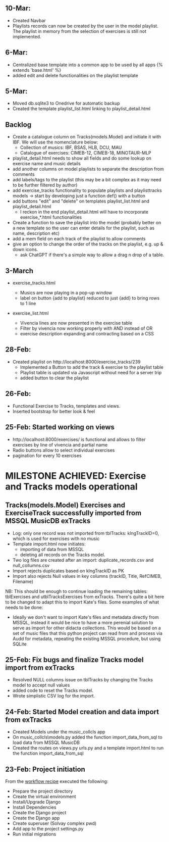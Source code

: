 ## 10-Mar:
- Created Navbar
- Playlists records can now be created by the user in the model playlist. The playlist in memory from the selection of exercises is still not implemented. 

## 6-Mar:
- Centralized base template into a common app to be used by all apps {% extends 'base.html' %}
- added edit and delete functionalities on the playlist template

## 5-Mar:
- Moved db.sqlite3 to Onedrive for automatic backup
- Created the template playlist_list.html linking to playlist_detail.html

## Backlog
- Create a catalogue column on Tracks(models.Model) and initiate it with IBF. We will use the nomenclature below:
    - Collection of musics: IBF, BSAS, HLB, DCU, MAU
    - Catalogue of exercises: CIMEB-12, CIMEB-18, MINOTAUR-MLP
- playlist_detail.html needs to show all fields and do some lookup on exercise name and music details
- add another columns on model playlists to separate the description from comments
- add labels/tags to the playlist (this may be a bit complex as it may need to be further filtered by author) 
- add exercise_tracks functionality to populate playlists and playlisttracks models -> start by developing just a function def() with a button
- add buttons "edit" and "delete" on templates playlist_list.html and playlist_detail.html
    - I reckon in the end playlist_detail.html will have to incorporate exercise_*.html functionalities
- Create a function to save the playlist into the model (probably better on a new template so the user can enter details for the playlist, such as name, description etc)
- add a mem field on each track of the playlist to allow comments
- give an option to change the order of the tracks on the playlist, e.g. up & down icons.
    - ask ChatGPT if there's a simple way to allow a drag n drop of a table.

## 3-March
- exercise_tracks.html
    - Musics are now playing in a pop-up window
    - label on button {add to playlist} reduced to just {add} to bring rows to 1 line

- exercise_list.html
    - Vivencia lines are now presented in the exercise table
    - Filter by vivencia now working properly with AND instead of OR
    - exercise description expanding and contracting based on a CSS



## 28-Feb:
- Created playlist on http://localhost:8000/exercise_tracks/239
    - Implemented a Button to add the track & exercise to the playlist table
    - Playlist table is updated via Javascript without need for a server trip
    - added button to clear the playlist

## 26-Feb:
- Functional Exercise to Tracks, templates and views.
- Inserted bootstrap for better look & feel


## 25-Feb:  Started working on views 
- http://localhost:8000/exercises/ is functional and allows to filter exercises by line of vivencia and partial name
- Radio buttons allow to select individual exercises
- pagination for every 10 exercises
# MILESTONE ACHIEVED: Exercise and Tracks models operational 
## Tracks(models.Model) Exercises and ExerciseTrack successfully imported from MSSQL MusicDB exTracks
- Log: only one record was not imported from tblTracks: klngTrackID=0, which is used for exercises with no music
- Template import.html now initiates:
    - importing of data from MSSQL 
    - deleting all records on the Tracks model.
- Two log files are created after an import: duplicate_records.csv and null_collumns.csv
- Import rejects duplicates based on klngTrackID as PK
- Import also rejects Null values in key columns (trackID, Title, RefCIMEB, Filename)

NB: This should be enough to continue loading the remaining tables: tblExercises and utblTracksExercises from exTracks. There's quite a bit here to be changed to adapt this to import Kate's files. Some examples of what needs to be done:

- Ideally we don't want to import Kate's files and metadata directly from MSSQL, instead it would be nice to have a more perenial solution to serve as import for other didacta collections. This would be based on a set of music files that this python project can read from and process via Audd for metadata, repeating the existing MSSQL procedure, but using SQLite


## 25-Feb: Fix bugs and finalize Tracks model import from exTracks
- Resolved NULL columns issue on tblTracks by changing the Tracks model to accept null values
- added code to reset the Tracks model. 
- Wrote simplistic CSV log for the import.


## 24-Feb: Started Model creation and data import from exTracks
- Created Models under the music_collcls app 
- On music_collcls\models.py added the function import_data_from_sql to load data from MSSQL MusicDB
- Created the routes on views.py urls.py and a template import.html to run the function import_data_from_sql 

## 23-Feb: Project initiation
From the [workflow recipe](https://dev.to/eklaassen/django-cheat-sheet-4fjd) executed the following:

- Prepare the project directory
- Create the virtual environment
- Install/Upgrade Django
- Install Dependencies
- Create the Django project
- Create the Django app
- Create superuser (Solvay complex pwd)
- Add app to the project settings.py
- Run initial migrations

